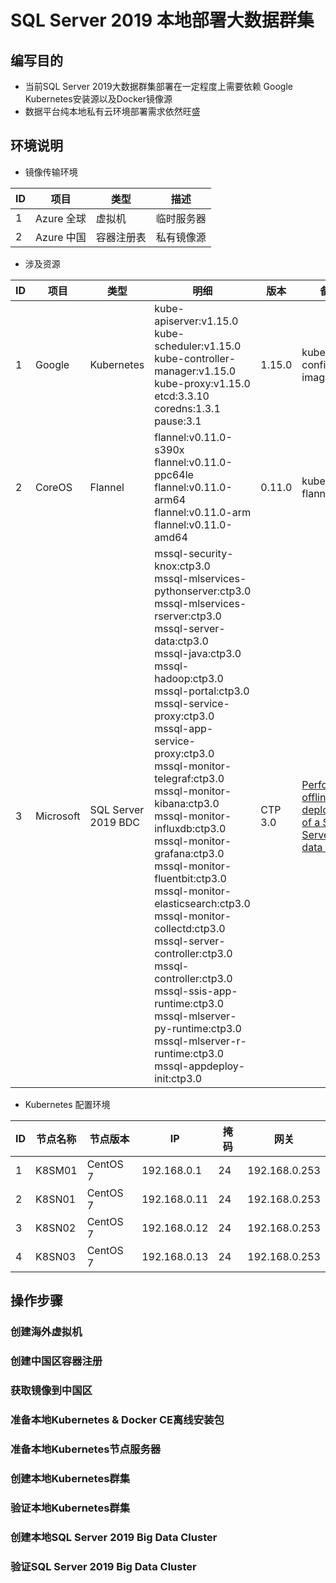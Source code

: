 # SQL Server 2019 本地部署大数据群集
## 编写目的
- 当前SQL Server 2019大数据群集部署在一定程度上需要依赖 Google Kubernetes安装源以及Docker镜像源
- 数据平台纯本地私有云环境部署需求依然旺盛

## 环境说明
- 镜像传输环境

| ID | 项目 | 类型 | 描述 |
| --- | --- | --- | --- |
| 1 | Azure 全球 | 虚拟机 | 临时服务器 |
| 2 | Azure 中国 | 容器注册表 | 私有镜像源 |

- 涉及资源

| ID | 项目 | 类型 | 明细 | 版本 | 备注 |
| --- | --- | --- | --- | --- | --- |
| 1 | Google | Kubernetes | kube-apiserver:v1.15.0<br/>kube-scheduler:v1.15.0<br/>kube-controller-manager:v1.15.0<br/>kube-proxy:v1.15.0<br/>etcd:3.3.10<br/>coredns:1.3.1<br/>pause:3.1 | 1.15.0 | kubeadm config images list |
| 2 | CoreOS | Flannel | flannel:v0.11.0-s390x<br/>flannel:v0.11.0-ppc64le<br/>flannel:v0.11.0-arm64<br/>flannel:v0.11.0-arm<br/>flannel:v0.11.0-amd64 | 0.11.0 | kube-flannel.yml |
| 3 | Microsoft | SQL Server 2019 BDC | mssql-security-knox:ctp3.0<br/>mssql-mlservices-pythonserver:ctp3.0<br/>mssql-mlservices-rserver:ctp3.0<br/>mssql-server-data:ctp3.0<br/>mssql-java:ctp3.0<br/>mssql-hadoop:ctp3.0<br/>mssql-portal:ctp3.0<br/>mssql-service-proxy:ctp3.0<br/>mssql-app-service-proxy:ctp3.0<br/>mssql-monitor-telegraf:ctp3.0<br/>mssql-monitor-kibana:ctp3.0<br/>mssql-monitor-influxdb:ctp3.0<br/>mssql-monitor-grafana:ctp3.0<br/>mssql-monitor-fluentbit:ctp3.0<br/>mssql-monitor-elasticsearch:ctp3.0<br/>mssql-monitor-collectd:ctp3.0<br/>mssql-server-controller:ctp3.0<br/>mssql-controller:ctp3.0<br/>mssql-ssis-app-runtime:ctp3.0<br/>mssql-mlserver-py-runtime:ctp3.0<br/>mssql-mlserver-r-runtime:ctp3.0<br/>mssql-appdeploy-init:ctp3.0| CTP 3.0 | [Perform an offline deployment of a SQL Server big data cluster](https://docs.microsoft.com/en-us/sql/big-data-cluster/deploy-offline?view=sqlallproducts-allversions) |

- Kubernetes 配置环境

| ID | 节点名称 | 节点版本 | IP | 掩码 | 网关 |
| --- | --- | --- | --- | --- | --- |
| 1 | K8SM01 | CentOS 7 | 192.168.0.1 | 24 | 192.168.0.253 |
| 2 | K8SN01 | CentOS 7 | 192.168.0.11 | 24 | 192.168.0.253 |
| 3 | K8SN02 | CentOS 7 | 192.168.0.12 | 24 | 192.168.0.253 |
| 4 | K8SN03 | CentOS 7 | 192.168.0.13 | 24 | 192.168.0.253 |

## 操作步骤
### 创建海外虚拟机
### 创建中国区容器注册
### 获取镜像到中国区
### 准备本地Kubernetes & Docker CE离线安装包
### 准备本地Kubernetes节点服务器
### 创建本地Kubernetes群集
### 验证本地Kubernetes群集
### 创建本地SQL Server 2019 Big Data Cluster
### 验证SQL Server 2019 Big Data Cluster